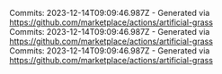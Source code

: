Commits: 2023-12-14T09:09:46.987Z - Generated via https://github.com/marketplace/actions/artificial-grass
<br>
Commits: 2023-12-14T09:09:46.987Z - Generated via https://github.com/marketplace/actions/artificial-grass
<br>
Commits: 2023-12-14T09:09:46.987Z - Generated via https://github.com/marketplace/actions/artificial-grass
<br>
